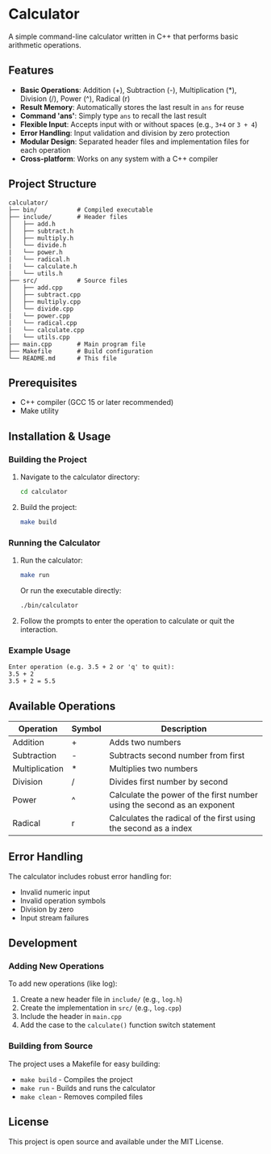 # Calculator

A simple command-line calculator written in C++ that performs basic arithmetic operations.

## Features

- **Basic Operations**: Addition (+), Subtraction (-), Multiplication (*), Division (/), Power (^), Radical (r)
- **Result Memory**: Automatically stores the last result in `ans` for reuse
- **Command 'ans'**: Simply type `ans` to recall the last result
- **Flexible Input**: Accepts input with or without spaces (e.g., `3+4` or `3 + 4`)
- **Error Handling**: Input validation and division by zero protection
- **Modular Design**: Separated header files and implementation files for each operation
- **Cross-platform**: Works on any system with a C++ compiler

## Project Structure

```
calculator/
├── bin/           # Compiled executable
├── include/       # Header files
│   ├── add.h
│   ├── subtract.h
│   ├── multiply.h
│   └── divide.h
|   └── power.h
|   └── radical.h
|   └── calculate.h
|   └── utils.h
├── src/           # Source files
│   ├── add.cpp
│   ├── subtract.cpp
│   ├── multiply.cpp
│   └── divide.cpp
|   └── power.cpp
|   └── radical.cpp
|   └── calculate.cpp
|   └── utils.cpp
├── main.cpp       # Main program file
├── Makefile       # Build configuration
└── README.md      # This file
```

## Prerequisites

- C++ compiler (GCC 15 or later recommended)
- Make utility

## Installation & Usage

### Building the Project

1. Navigate to the calculator directory:
   ```bash
   cd calculator
   ```

2. Build the project:
   ```bash
   make build
   ```

### Running the Calculator

1. Run the calculator:
   ```bash
   make run
   ```
   
   Or run the executable directly:
   ```bash
   ./bin/calculator
   ```

2. Follow the prompts to enter the operation to calculate or quit the interaction.

### Example Usage

```
Enter operation (e.g. 3.5 + 2 or 'q' to quit):
3.5 + 2
3.5 + 2 = 5.5
```

## Available Operations

| Operation | Symbol | Description |
|-----------|--------|-------------|
| Addition | + | Adds two numbers |
| Subtraction | - | Subtracts second number from first |
| Multiplication | * | Multiplies two numbers |
| Division | / | Divides first number by second |
| Power | ^ | Calculate the power of the first number using the second as an exponent |
| Radical | r | Calculates the radical of the first using the second as a index |

## Error Handling

The calculator includes robust error handling for:
- Invalid numeric input
- Invalid operation symbols
- Division by zero
- Input stream failures

## Development

### Adding New Operations

To add new operations (like log):

1. Create a new header file in `include/` (e.g., `log.h`)
2. Create the implementation in `src/` (e.g., `log.cpp`)
3. Include the header in `main.cpp`
4. Add the case to the `calculate()` function switch statement

### Building from Source

The project uses a Makefile for easy building:

- `make build` - Compiles the project
- `make run` - Builds and runs the calculator
- `make clean` - Removes compiled files

## License

This project is open source and available under the MIT License.